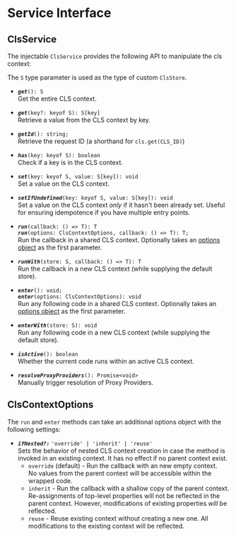 # Service Interface

## ClsService

The injectable `ClsService` provides the following API to manipulate the cls context:

The `S` type parameter is used as the type of custom `ClsStore`.

-   **_`get`_**`(): S`  
    Get the entire CLS context.

-   **_`get`_**`(key?: keyof S): S[key]`  
    Retrieve a value from the CLS context by key.

-   **_`getId`_**`(): string;`  
    Retrieve the request ID (a shorthand for `cls.get(CLS_ID)`)

-   **_`has`_**`(key: keyof S): boolean`  
    Check if a key is in the CLS context.

-   **_`set`_**`(key: keyof S, value: S[key]): void`  
    Set a value on the CLS context.

-   **_`setIfUndefined`_**`(key: keyof S, value: S[key]): void`  
    Set a value on the CLS context _only_ if it hasn't been already set. Useful for ensuring idempotence if you have multiple entry points.

-   **_`run`_**`(callback: () => T): T`  
    **_`run`_**`(options: ClsContextOptions, callback: () => T): T;`  
    Run the callback in a shared CLS context. Optionally takes an [options object](#clscontextoptions) as the first parameter.

-   **_`runWith`_**`(store: S, callback: () => T): T`  
    Run the callback in a new CLS context (while supplying the default store).

-   **_`enter`_**`(): void;`  
    **_`enter`_**`(options: ClsContextOptions): void`  
    Run any following code in a shared CLS context. Optionally takes an [options object](#clscontextoptions) as the first parameter.

-   **_`enterWith`_**`(store: S): void`  
    Run any following code in a new CLS context (while supplying the default store).

-   **_`isActive`_**`(): boolean`  
    Whether the current code runs within an active CLS context.

-   **_`resolveProxyProviders`_**`(): Promise<void>`  
    Manually trigger resolution of Proxy Providers.

## ClsContextOptions

The `run` and `enter` methods can take an additional options object with the following settings:

-   **_`ifNested?:`_** `'override' | 'inherit' | 'reuse'`  
    Sets the behavior of nested CLS context creation in case the method is invoked in an existing context. It has no effect if no parent context exist.
    -   `override` (default) - Run the callback with an new empty context.  
        No values from the parent context will be accessible within the wrapped code.
    -   `inherit` - Run the callback with a shallow copy of the parent context.  
        Re-assignments of top-level properties will not be reflected in the parent context. However, modifications of existing properties _will_ be reflected.
    -   `reuse` - Reuse existing context without creating a new one. All modifications to the existing context will be reflected.
